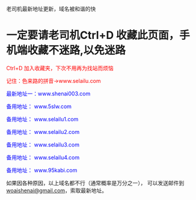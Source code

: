 老司机最新地址更新，域名被和谐的快

<h1 style="red">一定要请老司机Ctrl+D 收藏此页面，手机端收藏不迷路,以免迷路</h1>
<p style="color:red">Ctrl+D 加入收藏夹，下次不用再为找站而烦恼 </p>
<p style="color:red">记住：色来路的拼音->www.selailu.com </p>
<p style="color:blue">最新地址一：www.shenai003.com</p> 
<p style="color:blue">备用地址：	www.5slw.com</p>  
<p style="color:blue">备用地址：	www.selailu1.com</p> 
<p style="color:blue">备用地址：	www.selailu2.com</p> 
<p style="color:blue">备用地址：	www.selailu3.com</p> 
<p style="color:blue">备用地址：	www.selailu4.com</p> 
<p style="color:blue">备用地址：	www.95kabi.com</p> 


如果因各种原因，以上域名都不行（通常概率是万分之一），
可以发送邮件到  <a style="color:red">woaishenai@gmail.com</a>，索取最新地址。
